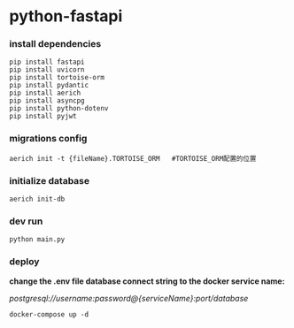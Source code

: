 # python-fastapi

### install dependencies
```
pip install fastapi
pip install uvicorn
pip install tortoise-orm
pip install pydantic
pip install aerich
pip install asyncpg
pip install python-dotenv
pip install pyjwt
```


### migrations config
```
aerich init -t {fileName}.TORTOISE_ORM   #TORTOISE_ORM配置的位置
```


### initialize database
```
aerich init-db
```


### dev run
```
python main.py
```


### deploy
**change the .env file database connect string to the docker service name:** 

*postgresql://username:password@{serviceName}:port/database*

```
docker-compose up -d
```